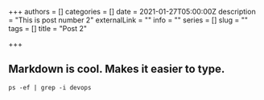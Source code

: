 +++
authors = []
categories = []
date = 2021-01-27T05:00:00Z
description = "This is post number 2"
externalLink = ""
info = ""
series = []
slug = ""
tags = []
title = "Post 2"

+++
## Markdown is cool.  Makes it easier to type.

    ps -ef | grep -i devops